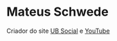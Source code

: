 # Mateus Schwede
Criador do site [UB Social](https://ubsocial.github.io) e [YouTube](https://youtube.com/@ubsocialsite?si=aU04NxXYgwS_t9DU)
